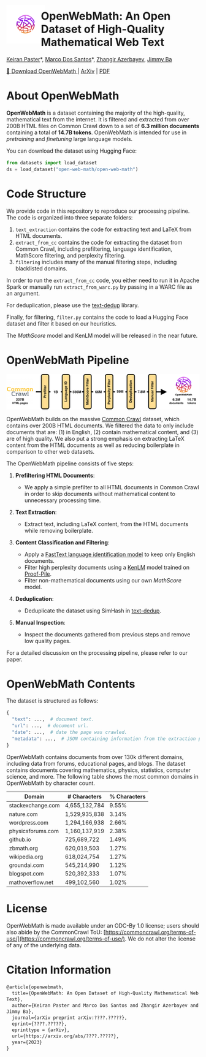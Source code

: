 # <img align="left" width="100" height="100" src="imgs/openwebmath_logo.png" style="margin-top: -12px; margin-bottom: 0px; margin-right:-10px;"> OpenWebMath: An Open Dataset of High-Quality Mathematical Web Text
[Keiran Paster](https://keirp.com)\*, [Marco Dos Santos](#)\*, [Zhangir Azerbayev](https://zhangir-azerbayev.github.io/), [Jimmy Ba](https://jimmylba.github.io/)

[🤗 Download OpenWebMath ](https://huggingface.co/datasets/open-web-math/open-web-math) | [ArXiv](https://arxiv.org/abs/2310.06786)
| [PDF](https://arxiv.org/pdf/2310.06786.pdf)

# About OpenWebMath

**OpenWebMath** is a dataset containing the majority of the high-quality, mathematical text from the internet. It is filtered and extracted from over 200B HTML files on Common Crawl down to a set of **6.3 million documents** containing a total of **14.7B tokens**. OpenWebMath is intended for use in *pretraining* and *finetuning* large language models.

You can download the dataset using Hugging Face:

```python
from datasets import load_dataset
ds = load_dataset("open-web-math/open-web-math")
```

# Code Structure

We provide code in this repository to reproduce our processing pipeline. The code is organized into three separate folders:

1. `text_extraction` contains the code for extracting text and LaTeX from HTML documents.
2. `extract_from_cc` contains the code for extracting the dataset from Common Crawl, including prefiltering, language identification, MathScore filtering, and perplexity filtering.
3. `filtering` includes many of the manual filtering steps, including blacklisted domains.

In order to run the `extract_from_cc` code, you either need to run it in Apache Spark or manually run `extract_from_warc.py` by passing in a WARC file as an argument.

For deduplication, please use the [text-dedup](https://github.com/ChenghaoMou/text-dedup) library.

Finally, for filtering, `filter.py` contains the code to load a Hugging Face dataset and filter it based on our heuristics.

The *MathScore* model and KenLM model will be released in the near future.

# OpenWebMath Pipeline

<img src="imgs/pipeline.png" alt="Overview of the OpenWebMath Pipeline">

OpenWebMath builds on the massive [Common Crawl](https://commoncrawl.org/) dataset, which contains over 200B HTML documents. We filtered the data to only include documents that are: (1) in English, (2) contain mathematical content, and (3) are of high quality. We also put a strong emphasis on extracting LaTeX content from the HTML documents as well as reducing boilerplate in comparison to other web datasets.

The OpenWebMath pipeline consists of five steps:
1. **Prefiltering HTML Documents**:
    - We apply a simple prefilter to all HTML documents in Common Crawl in order to skip documents without mathematical content to unnecessary processing time.
    
2. **Text Extraction**:
    - Extract text, including LaTeX content, from the HTML documents while removing boilerplate.
    
3. **Content Classification and Filtering**:
    - Apply a [FastText language identification model](https://fasttext.cc/docs/en/language-identification.html) to keep only English documents.
    - Filter high perplexity documents using a [KenLM](https://github.com/kpu/kenlm) model trained on [Proof-Pile](https://huggingface.co/datasets/hoskinson-center/proof-pile).
    - Filter non-mathematical documents using our own *MathScore* model.
    
4. **Deduplication**:
    - Deduplicate the dataset using SimHash in [text-dedup](https://github.com/ChenghaoMou/text-dedup).
    
5. **Manual Inspection**:
    - Inspect the documents gathered from previous steps and remove low quality pages.

For a detailed discussion on the processing pipeline, please refer to our paper.

# OpenWebMath Contents

The dataset is structured as follows:

```python
{
  "text": ...,  # document text.
  "url": ...,  # document url.
  "date": ...,  # date the page was crawled.
  "metadata": ...,  # JSON containing information from the extraction process.
}
```

OpenWebMath contains documents from over 130k different domains, including data from forums, educational pages, and blogs. The dataset contains documents covering mathematics, physics, statistics, computer science, and more. The following table shows the most common domains in OpenWebMath by character count.

| Domain                | # Characters | % Characters |
|-----------------------|--------------|--------------|
| stackexchange.com     | 4,655,132,784| 9.55%        |
| nature.com            | 1,529,935,838| 3.14%        |
| wordpress.com         | 1,294,166,938| 2.66%        |
| physicsforums.com     | 1,160,137,919| 2.38%        |
| github.io             | 725,689,722  | 1.49%        |
| zbmath.org            | 620,019,503  | 1.27%        |
| wikipedia.org         | 618,024,754  | 1.27%        |
| groundai.com          | 545,214,990  | 1.12%        |
| blogspot.com          | 520,392,333  | 1.07%        |
| mathoverflow.net      | 499,102,560  | 1.02%        |

# License

OpenWebMath is made available under an ODC-By 1.0 license; users should also abide by the CommonCrawl ToU: [https://commoncrawl.org/terms-of-use/](https://commoncrawl.org/terms-of-use/). We do not alter the license of any of the underlying data.

# Citation Information

```
@article{openwebmath,
  title={OpenWebMath: An Open Dataset of High-Quality Mathematical Web Text},
  author={Keiran Paster and Marco Dos Santos and Zhangir Azerbayev and Jimmy Ba},
  journal={arXiv preprint arXiv:????.?????},
  eprint={????.?????},
  eprinttype = {arXiv},
  url={https://arxiv.org/abs/????.?????},
  year={2023}
}
```